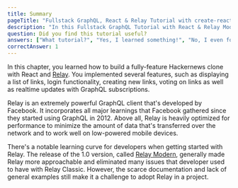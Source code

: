 ```yaml
---
title: Summary
pageTitle: "Fullstack GraphQL, React & Relay Tutorial with create-react-app"
description: "In this Fullstack GraphQL Tutorial with React & Relay Modern you learned how to build a production-ready Hackernews clone using create-react-app & Graphcool."
question: Did you find this tutorial useful?
answers: ["What tutorial?", "Yes, I learned something!", "No, I even forgot what I knew before!", "Fish!"]
correctAnswer: 1
---
```


In this chapter, you learned how to build a fully-feature Hackernews clone with React and [Relay](https://facebook.github.io/relay/). You implemented several features, such as displaying a list of links, login functionality, creating new links, voting on links as well as realtime updates with GraphQL subscriptions.

Relay is an extremely powerful GraphQL client that's developed by Facebook. It incorporates all major learnings that Facebook gathered since they started using GraphQL in 2012. Above all, Relay is heavily optimized for performance to minimize the amount of data that's transferred over the network and to work well on low-powered mobile devices.

There's a notable learning curve for developers when getting started with Relay. The release of the 1.0 version, called [Relay Modern](https://facebook.github.io/relay/docs/en/new-in-relay-modern.html), generally made Relay more approachable and eliminated many issues that developer used to have with Relay Classic. However, the scarce documentation and lack of general examples still make it a challenge to adopt Relay in a project.
